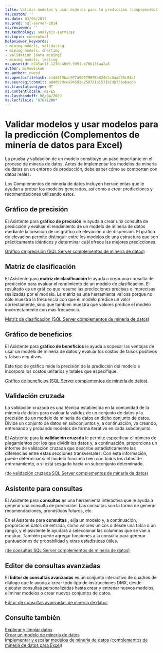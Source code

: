 ```yaml
---
title: Validar modelos y usar modelos para la predicción (complementos de minería de datos para Excel) | Microsoft Docs
ms.custom: ''
ms.date: 03/06/2017
ms.prod: sql-server-2014
ms.reviewer: ''
ms.technology: analysis-services
ms.topic: conceptual
helpviewer_keywords:
- mining models, validating
- mining models, charting
- validation [data mining]
- mining models, testing
ms.assetid: e245ac1f-1230-48e9-9091-e70b131aa2a8
author: minewiskan
ms.author: owend
ms.openlocfilehash: c1dd4f9bab977a90579076b824d2c0aa525c84af
ms.sourcegitcommit: ad4d92dce894592a259721a1571b1d8736abacdb
ms.translationtype: MT
ms.contentlocale: es-ES
ms.lasthandoff: 08/04/2020
ms.locfileid: "87671200"
---
```

# <a name="validating-models-and-using-models-for-prediction-data-mining-add-ins-for-excel"></a>Validar modelos y usar modelos para la predicción (Complementos de minería de datos para Excel)
  La prueba y validación de un modelo constituye un paso importante en el proceso de minería de datos. Antes de implementar los modelos de minería de datos en un entorno de producción, debe saber cómo se comportan con datos reales.  
  
 Los Complementos de minería de datos incluyen herramientas que le ayudan a probar los modelos generados, así como a crear predicciones y recomendaciones utilizando estos.  
  
## <a name="accuracy-chart"></a>Gráfico de precisión  
 El Asistente para **gráfico de precisión** le ayuda a crear una consulta de predicción y evaluar el rendimiento de un modelo de minería de datos mediante la creación de un gráfico de elevación o de dispersión. El gráfico de elevación permite distinguir entre los modelos de una estructura que son prácticamente idénticos y determinar cuál ofrece las mejores predicciones.  
  
 [Gráfico de precisión &#40;SQL Server complementos de minería de datos&#41;](accuracy-chart-sql-server-data-mining-add-ins.md)  
  
## <a name="classification-matrix"></a>Matriz de clasificación  
 El Asistente para **matriz de clasificación** le ayuda a crear una consulta de predicción para evaluar el rendimiento de un modelo de clasificación. El resultado es un gráfico que resume las predicciones precisas e imprecisas realizadas por el modelo. La matriz es una herramienta valiosa porque no sólo muestra la frecuencia con que el modelo predice un valor correctamente, sino que también muestra qué valores predice el modelo incorrectamente con más frecuencia.  
  
 [Matriz de clasificación &#40;SQL Server complementos de minería de datos&#41;](classification-matrix-sql-server-data-mining-add-ins.md)  
  
## <a name="profit-chart"></a>Gráfico de beneficios  
 El Asistente para **gráfico de beneficios** le ayuda a sopesar las ventajas de usar un modelo de minería de datos y evaluar los costos de falsos positivos y falsos negativos.  
  
 Este tipo de gráfico mide la precisión de la predicción del modelo e incorpora los costos unitarios y totales que especifique.  
  
 [Gráfico de beneficios &#40;SQL Server complementos de minería de datos&#41;](profit-chart-sql-server-data-mining-add-ins.md).  
  
## <a name="cross-validation"></a>Validación cruzada  
 La validación cruzada es una técnica establecida en la comunidad de la minería de datos para evaluar la validez de un conjunto de datos y la precisión de un modelo de minería de datos en dicho conjunto de datos. Divide un conjunto de datos en subconjuntos y, a continuación, va creando, entrenando y probando modelos de forma iterativa en cada subconjunto.  
  
 El Asistente para la **validación cruzada** le permite especificar el número de plegamientos por los que dividir los datos y, a continuación, proporciona un informe de validación cruzada que describe estadísticamente las diferencias entre estas secciones transversales. Con esta información, puede determinar si el modelo funciona bien con todos los datos de entrenamiento, o si está sesgado hacia un subconjunto determinado.  
  
 [&#40;de validación cruzada SQL Server complementos de minería de datos&#41;](cross-validation-sql-server-data-mining-add-ins.md)  
  
## <a name="query-wizard"></a>Asistente para consultas  
 El Asistente para **consultas** es una herramienta interactiva que le ayuda a generar una consulta de predicción. Las consultas son la forma de generar recomendaciones, pronósticos futuros, etc.  
  
 En el Asistente para **consultas** , elija un modelo y, a continuación, proporcione datos de entrada, como valores únicos o desde una tabla o un rango, y el asistente le ayudará a seleccionar las columnas que se van a mostrar. También puede agregar funciones a la consulta para generar puntuaciones de probabilidad y otras estadísticas útiles.  
  
 [&#40;de consultas SQL Server complementos de minería de datos&#41;](query-sql-server-data-mining-add-ins.md)  
  
## <a name="advanced-query-editor"></a>Editor de consultas avanzadas  
 El **Editor de consultas avanzadas** es un conjunto interactivo de cuadros de diálogo que le ayuda a crear todo tipo de instrucciones DMX, desde ejecutar consultas personalizadas hasta crear y entrenar nuevos modelos, eliminar modelos o crear nuevos conjuntos de datos.  
  
 [Editor de consultas avanzadas de minería de datos](advanced-data-mining-query-editor.md)  
  
## <a name="see-also"></a>Consulte también  
 [Explorar y limpiar datos](exploring-and-cleaning-data.md)   
 [Crear un modelo de minería de datos](creating-a-data-mining-model.md)   
 [Implementar y escalar modelos de minería de datos &#40;complementos de minería de datos para Excel&#41;](deploying-and-scaling-mining-models-data-mining-add-ins-for-excel.md)  
  
  
